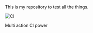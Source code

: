 This is my repository to test all the things.

![CI](https://github.com/kwacky1/camo-cache-test/workflows/CI/badge.svg)


Multi action CI power
